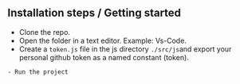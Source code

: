 ## Installation steps / Getting started

- Clone the repo.
- Open the folder in a text editor. Example: Vs-Code.
- Create a `token.js` file in the js directory `./src/js`and export your personal github token as a named constant (token).
```export const token = 'YOUR_TOKEN'.
- Run the project
